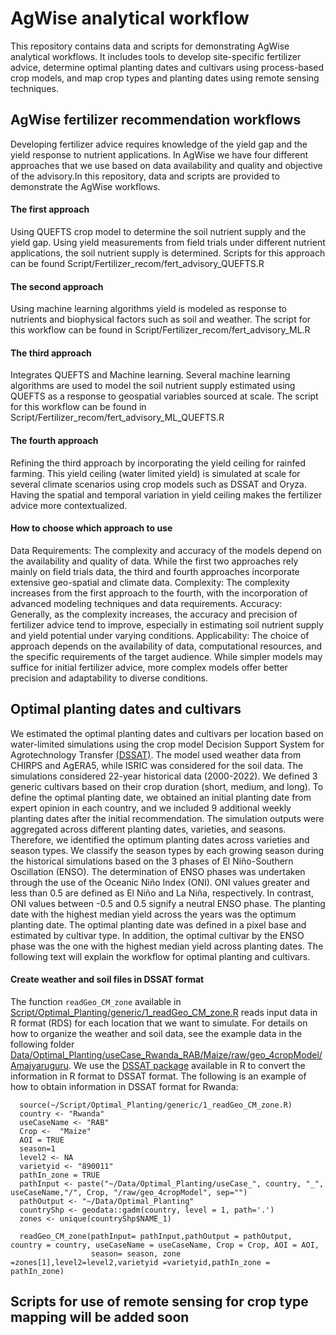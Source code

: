 
# AgWise analytical workflow
This repository contains data and scripts for demonstrating AgWise analytical workflows. It includes tools to develop site-specific fertilizer advice, determine optimal planting dates and cultivars using process-based crop models, and map crop types and planting dates using remote sensing techniques.

## AgWise fertilizer recommendation workflows 
Developing fertilizer advice requires knowledge of the yield gap and the yield response to nutrient applications. In AgWise we have four different approaches that we use based on data availability and quality and objective of the advisory.In this repository, data and scripts are provided to demonstrate the AgWise workflows. 

#### The first approach 
Using QUEFTS crop model to determine the soil nutrient supply and the yield gap. Using yield measurements from field trials under different nutrient applications, the soil nutrient supply is determined. Scripts for this approach can be found Script/Fertilizer_recom/fert_advisory_QUEFTS.R

#### The second approach
Using machine learning algorithms yield is modeled as response to nutrients and biophysical factors such as soil and weather. The script for this workflow can be found in Script/Fertilizer_recom/fert_advisory_ML.R

#### The third approach
Integrates QUEFTS and Machine learning. Several machine learning algorithms are used to model the soil nutrient supply estimated using QUEFTS as a response to geospatial variables sourced at scale. The script for this workflow can be found in Script/Fertilizer_recom/fert_advisory_ML_QUEFTS.R

#### The fourth approach 
Refining the third approach by incorporating the yield ceiling for rainfed farming. This yield ceiling (water limited yield) is simulated at scale for several climate scenarios using crop models such as DSSAT and Oryza. Having the spatial and temporal variation in yield ceiling makes the fertilizer advice more contextualized. 

#### How to choose which approach to use
Data Requirements: The complexity and accuracy of the models depend on the availability and quality of data. While the first two approaches rely mainly on field trials data, the third and fourth approaches incorporate extensive geo-spatial and climate data.
Complexity: The complexity increases from the first approach to the fourth, with the incorporation of advanced modeling techniques and data requirements.
Accuracy: Generally, as the complexity increases, the accuracy and precision of fertilizer advice tend to improve, especially in estimating soil nutrient supply and yield potential under varying conditions.
Applicability: The choice of approach depends on the availability of data, computational resources, and the specific requirements of the target audience. While simpler models may suffice for initial fertilizer advice, more complex models offer better precision and adaptability to diverse conditions.

## Optimal planting dates and cultivars
We estimated the optimal planting dates and cultivars per location based on water-limited simulations using the crop model  Decision Support System for Agrotechnology Transfer <a href="http://dssat.net/about">(DSSAT)</a>. The model used weather data from CHIRPS and AgERA5, while ISRIC was considered for the soil data. The simulations considered 22-year historical data (2000-2022). We defined 3 generic cultivars based on their crop duration (short, medium, and long). To define the optimal planting date, we obtained an initial planting date from expert opinion in each country, and we included 9 additional weekly planting dates after the initial recommendation. The simulation outputs were aggregated across different planting dates, varieties, and seasons. Therefore, we identified the optimum planting dates across varieties and season types. We classify the season types by  each growing season during the historical simulations based on the 3 phases of El Niño-Southern Oscillation (ENSO). The determination of ENSO phases was undertaken through the use of the Oceanic Niño Index (ONI). ONI values greater and less than 0.5 are defined as El Niño and La Niña, respectively. In contrast, ONI values between -0.5 and 0.5 signify a neutral ENSO phase. The planting date with the highest median yield across the years was the optimum planting date. The optimal planting date was defined in a pixel base and estimated by cultivar type. In addition, the optimal cultivar by the ENSO phase was the one with the highest median yield across planting dates. The following text will explain the workflow for optimal planting and cultivars.

#### Create weather and soil files in DSSAT format
The function `readGeo_CM_zone` available in [Script/Optimal_Planting/generic/1_readGeo_CM_zone.R](https://github.com/AgWise-showcase/demo-repository/blob/Optimal_Planting/Script/Optimal_Planting/generic/1_readGeo_CM_zone.R) reads input data in R format (RDS) for each location that we want to simulate. For details on how to organize the weather and soil data, see the example data in the following folder [Data/Optimal_Planting/useCase_Rwanda_RAB/Maize/raw/geo_4cropModel/Amajyaruguru](https://github.com/AgWise-showcase/demo-repository/tree/Optimal_Planting/Data/Optimal_Planting/useCase_Rwanda_RAB/Maize/raw/geo_4cropModel/Amajyaruguru). We use the [DSSAT package](https://cran.r-project.org/web/packages/DSSAT/index.html) available in R to convert the information in R format to DSSAT format. 
The following is an example of how to obtain information in DSSAT format for Rwanda:

      source(~/Script/Optimal_Planting/generic/1_readGeo_CM_zone.R)
      country <- "Rwanda"
      useCaseName <- "RAB"
      Crop <-  "Maize"
      AOI = TRUE
      season=1
      level2 <- NA
      varietyid <- "890011"
      pathIn_zone = TRUE
      pathInput <- paste("~/Data/Optimal_Planting/useCase_", country, "_", useCaseName,"/", Crop, "/raw/geo_4cropModel", sep="")
      pathOutput <- "~/Data/Optimal_Planting"
      countryShp <- geodata::gadm(country, level = 1, path='.')
      zones <- unique(countryShp$NAME_1)

      readGeo_CM_zone(pathInput= pathInput,pathOutput = pathOutput, country = country, useCaseName = useCaseName, Crop = Crop, AOI = AOI, 
                      season= season, zone =zones[1],level2=level2,varietyid =varietyid,pathIn_zone = pathIn_zone)



## Scripts for use of remote sensing for crop type mapping will be added soon
